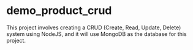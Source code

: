 # demo_product_crud
This project involves creating a CRUD (Create, Read, Update, Delete) system using NodeJS, and it will use MongoDB as the database for this project.